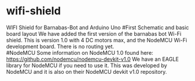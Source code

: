 # wifi-shield
WIFI Shield for Barnabas-Bot and Arduino Uno
#First Schematic and basic board layout
We have added the first version of the barnabas bot Wi-Fi shield. This is version 1.0 with 4 DC motors max, and the NodeMCU Wi-Fi development board. There is no routing yet.  
#NodeMCU
Some information on NodeMCU 1.0 found here: https://github.com/nodemcu/nodemcu-devkit-v1.0
We have an EAGLE library for NodeMCU if you need to use it. This was developed by NodeMCU and it is also on their NodeMCU devkit v1.0 repository.  
